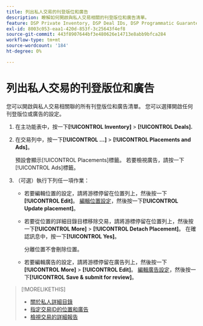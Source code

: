 ```yaml
---
title: 列出私人交易的刊登版位和廣告
description: 瞭解如何開啟與私人交易相關的刊登版位和廣告清單。
feature: DSP Private Inventory, DSP Deal IDs, DSP Programmatic Guaranteed Deals
exl-id: 8003c053-eaa1-420d-853f-3c25643f4ef8
source-git-commit: 443f8907644bf3e480626e14713e8abb9bfca284
workflow-type: tm+mt
source-wordcount: '184'
ht-degree: 0%

---
```


# 列出私人交易的刊登版位和廣告

您可以開啟與私人交易相關聯的所有刊登版位和廣告清單。 您可以選擇開啟任何刊登版位或廣告的設定。

1. 在主功能表中，按一下&#x200B;**[!UICONTROL Inventory]** > **[!UICONTROL Deals].**

1. 在交易列中，按一下&#x200B;**[!UICONTROL ...]** > **[!UICONTROL Placements and Ads]**。

   預設會顯示[!UICONTROL Placements]標籤。 若要檢視廣告，請按一下[!UICONTROL Ads]標籤。

1. （可選）執行下列任一項作業：

   * 若要編輯位置的設定，請將游標停留在位置列上，然後按一下&#x200B;**[!UICONTROL Edit]**。 [編輯位置設定](/help/dsp/campaign-management/placements/placement-settings.md)，然後按一下&#x200B;**[!UICONTROL Update placement]**。

   * 若要從位置的詳細目錄目標移除交易，請將游標停留在位置列上，然後按一下&#x200B;**[!UICONTROL More]** > **[!UICONTROL Detach Placement]**。 在確認訊息中，按一下&#x200B;**[!UICONTROL Yes]**。

     分離位置不會刪除位置。

   * 若要編輯廣告的設定，請將游標停留在廣告列上，然後按一下&#x200B;**[!UICONTROL More]** > **[!UICONTROL Edit]**。 [編輯廣告設定](/help/dsp/campaign-management/ads/ad-edit.md)，然後按一下&#x200B;**[!UICONTROL Save & submit for review]**。

>[!MORELIKETHIS]
>
>* [關於私人詳細目錄](private-inventory-about.md)
>* [指定交易ID的位置和廣告](deal-id-attach-placements.md)
>* [檢視交易的詳細報告](deal-view-report.md)
